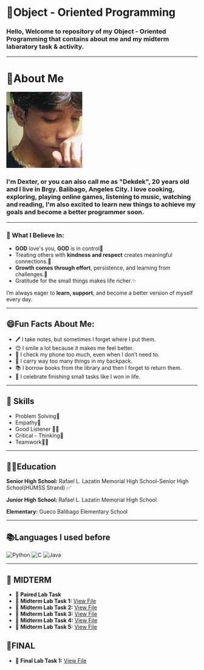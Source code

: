 # 🎉Object - Oriented Programming 
### Hello, Welcome to repository of my Object - Oriented Programming that contains about me and my midterm labaratory task & activity.

--- 
# 🙈About Me
<p align="left">
  <img src="481980789_1845726369538766_4604718138116937140_n.jpg" width="200" Height="200"/>

### I'm Dexter, or you can also call me as "Dekdek", 20 years old and I live in Brgy. Balibago,  Angeles City.  I love cooking, exploring, playing online games, listening to music, watching and reading, I'm also excited to learn new things to achieve my goals and become a better programmer soon.

</p>   


---
### 🌱 What I Believe In:
- **GOD** love's you, **GOD** is in control🙏
- Treating others with **kindness and respect** creates meaningful connections.🤝  
- **Growth comes through effort**, persistence, and learning from challenges.🚀  
- Gratitude for the small things makes life richer.✨  

I’m always eager to **learn, support**, and become a better version of myself every day.

---
## 😄Fun Facts About Me:
- 🖊️ I take notes, but sometimes I forget where I put them.   
- 😊 I smile a lot because it makes me feel better.
- 📱 I check my phone too much, even when I don’t need to.
- 🎒 I carry way too many things in my backpack.
- 📚 I borrow books from the library and then I forget to return them.
- 🥳 I celebrate finishing small tasks like I won in life. 

---
## 📌 Skills
- Problem Solving🧠  
- Empathy🤗
- Good Listener 👂‍♂️   
- Critical - Thinking🔎
- Teamwork🤜🤛 

---
## 👨‍🎓Education
**Senior High School:** Rafael L. Lazatin Memorial High School-Senior High School(HUMSS Strand) ✅  

**Junior High School:** Rafael L. Lazatin Memorial High School

**Elementary:** Gueco Balibago Elementary School

---

## 📚Languages I used before 
![Python](https://img.shields.io/badge/Python-3776AB.svg?style=for-the-badge&logo=python&logoColor=white)
![C](https://img.shields.io/badge/C-00599C.svg?style=for-the-badge&logo=c&logoColor=white)
![Java](https://img.shields.io/badge/Java-%23ED8B00.svg?style=for-the-badge&logo=openjdk&logoColor=white)

---
## 📝 MIDTERM

- 🧪 **Paired Lab Task**  
- 🧪 **Midterm Lab Task 1:** [View File](https://drive.google.com/file/d/1XftQKxotqrKBoReYY3T-T9W1uEZFHDUe/view?usp=sharing)
- 🧪 **Midterm Lab Task 2:** [View File](MidTermLabTask2.pdf)
- 🧪 **Midterm Lab Task 3:** [View File](./MLabTask3.pdf)  
- 🧪 **Midterm Lab Task 4:** [View File](MtermLabTask4.pdf)
- 🧪 **Midterm Lab Task 5:** [View File](MtermTaskLab5.pdf)


## 📑FINAL
- 🧪 **Final Lab Task 1:** [View File](FinalLabTask1.pdf)
























